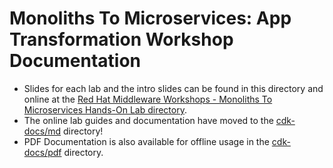 # Monoliths To Microservices: App Transformation Workshop Documentation

* Slides for each lab and the intro slides can be found in this directory and online at the [Red Hat Middleware Workshops - Monoliths To Microservices Hands-On Lab directory](https://github.com/RedHat-Middleware-Workshops/modernize-apps-katacoda/tree/master/docs).
* The online lab guides and documentation have moved to the [cdk-docs/md](cdk-docs/md) directory!
* PDF Documentation is also available for offline usage in the [cdk-docs/pdf](cdk-docs/pdf) directory.
